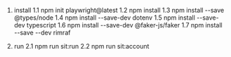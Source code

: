 
1. install
 1.1 npm init playwright@latest
 1.2 npm install
 1.3 npm install --save @types/node
 1.4 npm install --save-dev dotenv
 1.5 npm install --save-dev typescript
 1.6 npm install --save-dev @faker-js/faker
 1.7 npm install --save --dev rimraf

2. run
 2.1 npm run sit:run
 2.2 npm run sit:account


